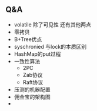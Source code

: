 ## Q&A

- volatile 除了可见性 还有其他两点
- 零拷贝
- B+Tree优点
- syschronied 与lock的本质区别
- HashMap的put过程
- 一致性算法 
  - 2PC
  - Zab协议
  - Raft协议
- 压测的机器配置
- 佣金宝的架构图
- 